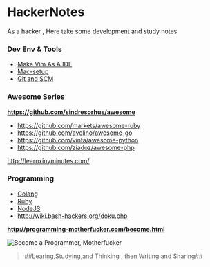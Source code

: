 HackerNotes
===========

As a hacker , Here take some development and study notes


### Dev Env & Tools
- [Make Vim As A IDE](tools/VimAsAIDE.md)
- [Mac-setup](tools/Mac_Dev_Tool_List.md)
- [Git and SCM](tools/git.md)

### Awesome Series
**<https://github.com/sindresorhus/awesome>**
- <https://github.com/markets/awesome-ruby>
- <https://github.com/avelino/awesome-go>
- <https://github.com/vinta/awesome-python>
- <https://github.com/ziadoz/awesome-php>

<http://learnxinyminutes.com/>

### Programming
- [Golang](/programming/Golang-ref-list.md)
- [Ruby](/programming/Ruby.md)
- [NodeJS](/programming/NodeJS.md)
- <http://wiki.bash-hackers.org/doku.php> 

**<http://programming-motherfucker.com/become.html>**

![Become a Programmer, Motherfucker](http://s3.amazonaws.com/zedshaw.progmofo/bg.png)

>
> ##Learing,Studying,and Thinking , then Writing and Sharing##
>
